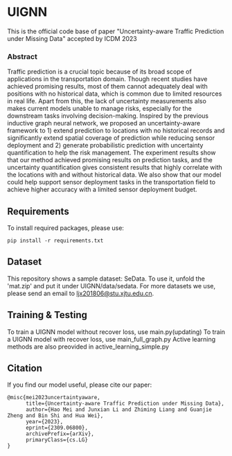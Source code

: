 # UIGNN
This is the official code base of paper "Uncertainty-aware Traffic Prediction under Missing Data" accepted by ICDM 2023
### Abstract
Traffic prediction is a crucial topic because of its broad scope of applications in the transportation domain. Though recent studies have achieved promising results, most of them cannot adequately deal with positions with no historical data, which is common due to limited resources in real life. Apart from this, the lack of uncertainty measurements also makes current models unable to manage risks, especially for the downstream tasks involving decision-making. Inspired by the previous inductive graph neural network, we proposed an uncertainty-aware framework to 1) extend prediction to locations with no historical records and significantly extend spatial coverage of prediction while reducing sensor deployment and 2) generate probabilistic prediction with uncertainty quantification to help the risk management. The experiment results show that our method achieved promising results on prediction tasks, and the uncertainty quantification gives consistent results that highly correlate with the locations with and without historical data. We also show that our model could help support sensor deployment tasks in the transportation field to achieve higher accuracy with a limited sensor deployment budget. 

## Requirements
To install required packages, please use:
```
pip install -r requirements.txt
```


## Dataset
This repository shows a sample dataset: SeData. To use it, unfold the 'mat.zip' and put it under UIGNN/data/sedata. For more datasets we use, please send an email to ljx201806@stu.xjtu.edu.cn.

## Training & Testing
To train a UIGNN model without recover loss, use main.py(updating)
To train a UIGNN model with recover loss, use main_full_graph.py
Active learning methods are also preovided in active_learning_simple.py

## Citation
If you find our model useful, please cite our paper:
```
@misc{mei2023uncertaintyaware,
      title={Uncertainty-aware Traffic Prediction under Missing Data}, 
      author={Hao Mei and Junxian Li and Zhiming Liang and Guanjie Zheng and Bin Shi and Hua Wei},
      year={2023},
      eprint={2309.06800},
      archivePrefix={arXiv},
      primaryClass={cs.LG}
}
```

